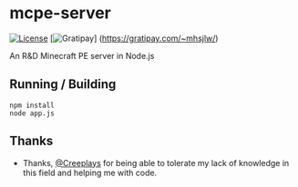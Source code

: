 mcpe-server
===========

[![License](https://img.shields.io/badge/license-MIT-blue.svg)](LICENSE)
[![Gratipay](https://img.shields.io/gratipay/mhsjlw.svg)]
(https://gratipay.com/~mhsjlw/)

An R&amp;D Minecraft PE server in Node.js

## Running / Building

    npm install
    node app.js
    

## Thanks

 - Thanks, [@Creeplays](http://github.com/creeplays) for being able to tolerate my lack of knowledge in this field and helping me with code.
